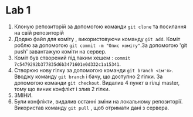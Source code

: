 # Lab 1
1. Клоную репозиторій за допомогою команди `git clone` та посилання на свій репозиторій
2. Додаю файл для коміту , використовуючи команду `git add`. Коміт роблю за допомогою `git commit -m "Опис коміту"`.За допомогою 'git push' завантажую коміти на сервер.
3. Коміт був створений під таким хешем : `commit 7c5479292b377835d6b3471601e0d332c1a15341`.
4. Створюю нову гілку за допомогою команди `git branch <ім'я>`. Вводжу команду `git branch` і бачу, що доступно 2 гілки. За допомогою команди `git checkout`. Видалив 4 пункт в гілці master, тому що виник конфлікт і злив 2 гілки.
5. ЗМІНИ.
6. Були конфлікти, видалив останні зміни на локальному репозиторії. Використав команду `git pull` , щоб отримати дані з сервера.











